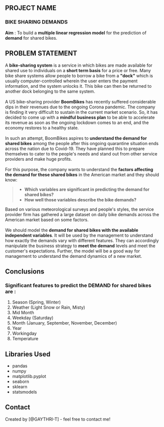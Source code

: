 ## PROJECT NAME

### BIKE SHARING DEMANDS

__Aim__ : To build a __multiple linear regression model__ for the prediction of __demand__ for shared bikes.

## PROBLEM STATEMENT

A __bike-sharing system__ is a service in which bikes are made available for shared use to individuals on a __short term basis__ for a price or free. Many bike share systems allow people to borrow a bike from a __"dock"__ which is usually computer-controlled wherein the user enters the payment information, and the system unlocks it. This bike can then be returned to another dock belonging to the same system.<br><br>
A US bike-sharing provider __BoomBikes__ has recently suffered considerable dips in their revenues due to the ongoing Corona pandemic. The company is finding it very difficult to sustain in the current market scenario. So, it has decided to come up with a __mindful business plan__ to be able to accelerate its revenue as soon as the ongoing lockdown comes to an end, and the economy restores to a healthy state. <br><br>
In such an attempt, BoomBikes aspires to __understand the demand for shared bikes__ among the people after this ongoing quarantine situation ends across the nation due to Covid-19. They have planned this to prepare themselves to cater to the people's needs and stand out from other service providers and make huge profits.<br><br>
For this purpose, the company wants to understand the __factors affecting the demand for these shared bikes__ in the American market and they should know:
> - __Which variables are significant in predicting the demand for shared bikes?__<br>
> - __How well those variables describe the bike demands?__<br>

Based on various meteorological surveys and people's styles, the service provider firm has gathered a large dataset on daily bike demands across the American market based on some factors. <br><br>
We should model the __demand for shared bikes with the available independent variables__. It will be used by the management to understand how exactly the demands vary with different features. They can accordingly manipulate the business strategy to __meet the demand__ levels and meet the customer's expectations. Further, the model will be a good way for management to understand the demand dynamics of a new market. <br>

## Conclusions

### Significant features to predict the DEMAND for shared bikes are :  <br>
1. Season (Spring, Winter)
2. Weather (Light Snow or Rain, Misty)
3. Mid Month
4. Weekday (Saturday)
5. Month (January, September, November, December)
6. Year
7. Workingday
8. Temperature

## Libraries Used

- pandas 
- numpy
- matplotlib.pyplot
- seaborn 
- sklearn
- statsmodels

## Contact
Created by [@GAYTHRI-T] - feel free to contact me!